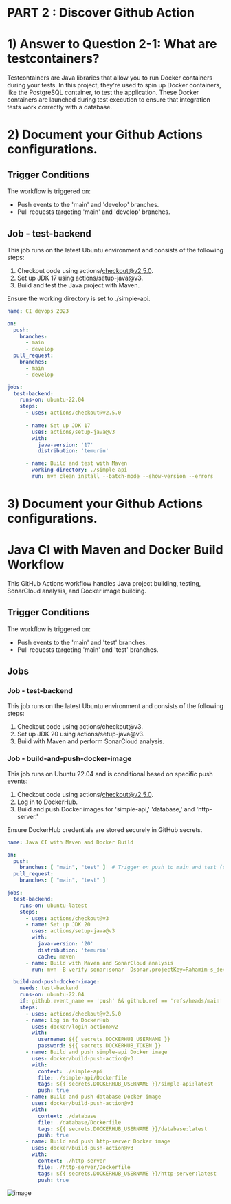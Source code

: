 # PART 2 : Discover Github Action

# 1) Answer to Question 2-1: What are testcontainers?

Testcontainers are Java libraries that allow you to run Docker containers during your tests. In this project, they're used to spin up Docker containers, like the PostgreSQL container, to test the application. These Docker containers are launched during test execution to ensure that integration tests work correctly with a database.


# 2) Document your Github Actions configurations.
## Trigger Conditions
The workflow is triggered on:
- Push events to the 'main' and 'develop' branches.
- Pull requests targeting 'main' and 'develop' branches.

## Job - test-backend
This job runs on the latest Ubuntu environment and consists of the following steps:

1. Checkout code using actions/checkout@v2.5.0.
2. Set up JDK 17 using actions/setup-java@v3.
3. Build and test the Java project with Maven.

Ensure the working directory is set to ./simple-api.

```yaml
name: CI devops 2023

on:
  push:
    branches:
      - main
      - develop
  pull_request:
    branches:
      - main
      - develop

jobs:
  test-backend:
    runs-on: ubuntu-22.04
    steps:
      - uses: actions/checkout@v2.5.0
      
      - name: Set up JDK 17
        uses: actions/setup-java@v3
        with:
          java-version: '17'
          distribution: 'temurin'

      - name: Build and test with Maven
        working-directory: ./simple-api
        run: mvn clean install --batch-mode --show-version --errors
```

# 3) Document your Github Actions configurations.

# Java CI with Maven and Docker Build Workflow

This GitHub Actions workflow handles Java project building, testing, SonarCloud analysis, and Docker image building.

## Trigger Conditions
The workflow is triggered on:
- Push events to the 'main' and 'test' branches.
- Pull requests targeting 'main' and 'test' branches.

## Jobs
### Job - test-backend
This job runs on the latest Ubuntu environment and consists of the following steps:

1. Checkout code using actions/checkout@v3.
2. Set up JDK 20 using actions/setup-java@v3.
3. Build with Maven and perform SonarCloud analysis.

### Job - build-and-push-docker-image
This job runs on Ubuntu 22.04 and is conditional based on specific push events:

1. Checkout code using actions/checkout@v2.5.0.
2. Log in to DockerHub.
3. Build and push Docker images for 'simple-api,' 'database,' and 'http-server.'

Ensure DockerHub credentials are stored securely in GitHub secrets.

```yaml
name: Java CI with Maven and Docker Build

on:
  push:
    branches: [ "main", "test" ]  # Trigger on push to main and test (develop in your terms)
  pull_request:
    branches: [ "main", "test" ]  

jobs:
  test-backend:
    runs-on: ubuntu-latest
    steps:
      - uses: actions/checkout@v3
      - name: Set up JDK 20
        uses: actions/setup-java@v3
        with:
          java-version: '20'
          distribution: 'temurin'
          cache: maven
      - name: Build with Maven and SonarCloud analysis
        run: mvn -B verify sonar:sonar -Dsonar.projectKey=Rahamim-s_devops-livecoding -Dsonar.organization=sonarara -Dsonar.host.url=https://sonarcloud.io -Dsonar.login=${{ secrets.SONAR_TOKEN }} --file ./simple-api/pom.xml

  build-and-push-docker-image:
    needs: test-backend
    runs-on: ubuntu-22.04
    if: github.event_name == 'push' && github.ref == 'refs/heads/main'
    steps:
      - uses: actions/checkout@v2.5.0
      - name: Log in to DockerHub
        uses: docker/login-action@v2
        with:
          username: ${{ secrets.DOCKERHUB_USERNAME }}
          password: ${{ secrets.DOCKERHUB_TOKEN }}
      - name: Build and push simple-api Docker image
        uses: docker/build-push-action@v3
        with:
          context: ./simple-api
          file: ./simple-api/Dockerfile
          tags: ${{ secrets.DOCKERHUB_USERNAME }}/simple-api:latest
          push: true
      - name: Build and push database Docker image
        uses: docker/build-push-action@v3
        with:
          context: ./database
          file: ./database/Dockerfile
          tags: ${{ secrets.DOCKERHUB_USERNAME }}/database:latest
          push: true
      - name: Build and push http-server Docker image
        uses: docker/build-push-action@v3
        with:
          context: ./http-server
          file: ./http-server/Dockerfile
          tags: ${{ secrets.DOCKERHUB_USERNAME }}/http-server:latest
          push: true
```
![image](https://github.com/Rahamim-s/devops-livecoding/assets/73166051/3ac05914-8b08-4f62-9906-cb61dcc42d60)
